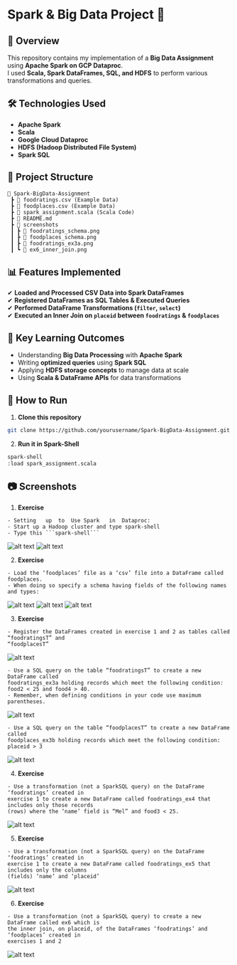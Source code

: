 # Spark & Big Data Project 🚀

## 📌 Overview
This repository contains my implementation of a **Big Data Assignment** using **Apache Spark on GCP Dataproc**.  
I used **Scala, Spark DataFrames, SQL, and HDFS** to perform various transformations and queries.

## 🛠 Technologies Used
- **Apache Spark**
- **Scala**
- **Google Cloud Dataproc**
- **HDFS (Hadoop Distributed File System)**
- **Spark SQL**

## 📂 Project Structure
```
📂 Spark-BigData-Assignment
 ┣ 📜 foodratings.csv (Example Data)
 ┣ 📜 foodplaces.csv (Example Data)
 ┣ 📜 spark_assignment.scala (Scala Code)
 ┣ 📜 README.md
 ┣ 📂 screenshots
 ┃ ┣ 📜 foodratings_schema.png
 ┃ ┣ 📜 foodplaces_schema.png
 ┃ ┣ 📜 foodratings_ex3a.png
 ┃ ┗ 📜 ex6_inner_join.png
```

## 📊 Features Implemented
✔ **Loaded and Processed CSV Data into Spark DataFrames**  
✔ **Registered DataFrames as SQL Tables & Executed Queries**  
✔ **Performed DataFrame Transformations (`filter`, `select`)**  
✔ **Executed an Inner Join on `placeid` between `foodratings` & `foodplaces`**  

## 🎯 Key Learning Outcomes
- Understanding **Big Data Processing** with **Apache Spark**
- Writing **optimized queries** using **Spark SQL**
- Applying **HDFS storage concepts** to manage data at scale
- Using **Scala & DataFrame APIs** for data transformations

## 🚀 How to Run
1. **Clone this repository**
```sh
git clone https://github.com/yourusername/Spark-BigData-Assignment.git
```
2. **Run it in Spark-Shell**
```sh
spark-shell
:load spark_assignment.scala
```

## 📷 Screenshots
1. **Exercise**
```
- Setting	up	to	Use	Spark	in	Dataproc:	
- Start up a Hadoop cluster and type spark-shell 
- Type this ```spark-shell```
```
![alt text](image.png)
![alt text](image-1.png)

2. **Exercise** 
```
- Load the ‘foodplaces’ file as a ‘csv’ file into a DataFrame called foodplaces.
- When doing so specify a schema having fields of the following names and types: 
```

![alt text](image-2.png)
![alt text](image-3.png)
![alt text](image-4.png)

3. **Exercise** 
```
- Register the DataFrames created in exercise 1 and 2 as tables called “foodratingsT” and 
“foodplacesT”
```

![alt text](image-5.png)
```
- Use a SQL query on the table “foodratingsT” to create a new DataFrame called 
foodratings_ex3a holding records which meet the following condition: food2 < 25 and food4 > 40.
- Remember, when defining conditions in your code use maximum parentheses. 
```
![alt text](image-6.png)
```
- Use a SQL query on the table “foodplacesT” to create a new DataFrame called 
foodplaces_ex3b holding records which meet the following condition: placeid > 3
```
![alt text](image-7.png)

4. **Exercise**
```
- Use a transformation (not a SparkSQL query) on the DataFrame ‘foodratings’ created in 
exercise 1 to create a new DataFrame called foodratings_ex4 that includes only those records 
(rows) where the ‘name’ field is “Mel” and food3 < 25. 
```
![alt text](image-8.png)

5. **Exercise**
```
- Use a transformation (not a SparkSQL query) on the DataFrame ‘foodratings’ created in 
exercise 1 to create a new DataFrame called foodratings_ex5 that includes only the columns 
(fields) ‘name’ and ‘placeid’ 
```
![alt text](image-9.png)

6. **Exercise**
```
- Use a transformation (not a SparkSQL query) to create a new DataFrame called ex6 which is 
the inner join, on placeid, of the DataFrames ‘foodratings’ and ‘foodplaces’ created in 
exercises 1 and 2 
```
![alt text](image-10.png)